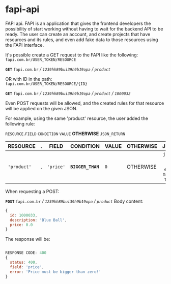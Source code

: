 # fapi-api
FAPI api.
FAPI is an application that gives the frontend developers the possibility of start working without having to wait for the backend API to be ready.
The user can create an account, and create projects that have resources and its rules, and even add fake data to those resources using the FAPI interface. 

It's possible create a GET request to the FAPI like the following:<br/>
```fapi.com.br/USER_TOKEN/RESOURCE```

**```GET```** ```fapi.com.br``` _/ ```1239hh89bui39h9b19opa```_ _/ ```product```_

OR with ID in the path:<br/>
```fapi.com.br/USER_TOKEN/RESOURCE/{ID}```<br/>

**```GET```** ```fapi.com.br``` _/ ```1239hh89bui39h9b19opa```_ _/ ```product```_ _/ ```1000032```_

Even POST requests will be allowed, and the created rules for that resource will be applied on the given JSON.

For example, using the same 'product' resource, the user added the following rule:

```RESOURCE```**.**```FIELD``` ```CONDITION``` ```VALUE``` **OTHERWISE** ```JSON_RETURN```

| RESOURCE      | . | FIELD         | CONDITION           | VALUE         | OTHERWISE     | JSON_RETURN   |
| ------------- | - | ------------- | ------------------- | ------------- | ------------- |:-------------:|
| ```'product'``` | . | ```'price'```       | **```BIGGER_THAN```** | ```0```             | OTHERWISE     | ```json { status: 400, field: 'price', error: 'Price must be bigger than zero!' }``` |

When requesting a POST:

**```POST```** ```fapi.com.br``` _/ ```1239hh89bui39h9b19opa```_ _/ ```product```_
Body content:
```javascript
{
  id: 1000033,
  description: 'Blue Ball',
  price: 0.0
}
```

The response will be:

```javascript

RESPONSE CODE: 400
{
  status: 400,
  field: 'price',
  error: 'Price must be bigger than zero!'
}
```
